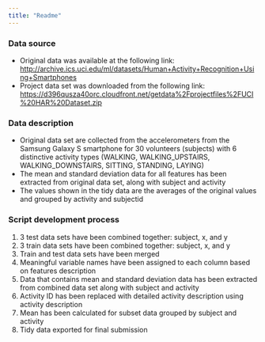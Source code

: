 ```yaml
---
title: "Readme"
---
```


### Data source
* Original data was available at the following link: http://archive.ics.uci.edu/ml/datasets/Human+Activity+Recognition+Using+Smartphones
* Project data set was downloaded from the following link: https://d396qusza40orc.cloudfront.net/getdata%2Fprojectfiles%2FUCI%20HAR%20Dataset.zip

### Data description
* Original data set are collected from the accelerometers from the Samsung Galaxy S smartphone for 30 volunteers (subjects) with 6 distinctive activity types (WALKING, WALKING_UPSTAIRS, WALKING_DOWNSTAIRS, SITTING, STANDING, LAYING)
* The mean and standard deviation data for all features has been extracted from original data set, along with subject and activity
* The values shown in the tidy data are the averages of the original values and grouped by activity and subjectid

### Script development process
1. 3 test data sets have been combined together: subject, x, and y
2. 3 train data sets have been combined together: subject, x, and y
3. Train and test data sets have been merged
4. Meaningful variable names have been assigned to each column based on features description
5. Data that contains mean and standard deviation data has been extracted from combined data set along with subject and activity
6. Activity ID has been replaced with detailed activity description using activity description
7. Mean has been calculated for subset data grouped by subject and activity
8. Tidy data exported for final submission